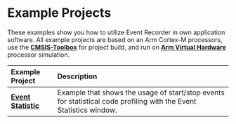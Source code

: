 # Example Projects

These examples show you how to utilize Event Recorder in own application software. All example projects are based on an Arm Cortex-M processors, use the [**CMSIS-Toolbox**](https://github.com/Open-CMSIS-Pack/cmsis-toolbox) for project build, and run on [**Arm Virtual Hardware**](https://arm-software.github.io/AVH/main/overview/html/index.html) processor simulation.

Example Project                           | Description
:-----------------------------------------|:--------------------------------
[**Event Statistic**](./EventStatistic)   | Example that shows the usage of start/stop events for statistical code profiling with the Event Statistics window.
